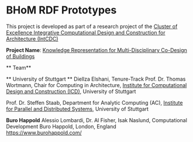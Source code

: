 # BHoM RDF Prototypes
This project is developed as part of a research project of the [Cluster of Excellence Integrative Computational Design and Construction for Architecture (IntCDC)](https://www.intcdc.uni-stuttgart.de/) 

**Project Name**: [Knowledge Representation for Multi-Disciplinary Co-Design of Buildings](https://www.intcdc.uni-stuttgart.de/research/research-projects/rp-20/)


** Team**

** University of Stuttgart **
Diellza Elshani, Tenure-Track Prof. Dr. Thomas Wortmann, Chair for Computing in Architecture, [Institute for Computational Design and Construction (ICD)](https://www.icd.uni-stuttgart.de/), University of Stuttgart 

Prof. Dr. Steffen Staab, Department for Analytic Computing (AC), [Institute for Parallel and Distributed Systems](https://www.ipvs.uni-stuttgart.de/), University of Stuttgart 

**Buro Happold** 
Alessio Lombardi, Dr. Al Fisher, Isak Naslund, Computational Development Buro Happold, London, England https://www.burohappold.com/




